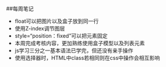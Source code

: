 ##每周笔记
+ float可以把图片以及盒子放到同一行
+ 使用Z-index调节图层
+ style=“position：fixed”可以把元素固定
+ 本周完成考核内容，更加熟练使用盒子模型以及列表元素
+ js学习三分之一基本语法已学完，但还没有亲手操作
+ 使用选择器时，HTML中class若相同则在css中操作会相互影响